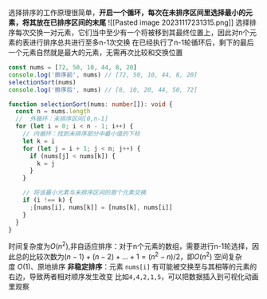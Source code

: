 选择排序的工作原理很简单，**开启一个循环，每次在未排序区间里选择最小的元素，将其放在已排序区间的末尾**
![[Pasted image 20231117231315.png]]
选择排序每次交换一对元素，它们当中至少有一个将被移到其最终位置上，因此对n个元素的表进行排序总共进行至多n-1次交换
在已经执行了n-1轮循环后，剩下的最后一个元素自然就是最大的元素，无需再次比较和交换位置
```typescript
const nums = [72, 50, 10, 44, 8, 20]
console.log('排序前', nums) // [72, 50, 10, 44, 8, 20]
selectionSort(nums)
console.log('排序后', nums) // [8, 10, 20, 44, 50, 72]

function selectionSort(nums: number[]): void {
  const n = nums.length
  //  外循环：未排序区间[0,n-1]
  for (let i = 0; i < n - 1; i++) {
    // 内循环：找到未排序部分中最小值的下标
    let k = i
    for (let j = i + 1; j < n; j++) {
      if (nums[j] < nums[k]) {
        k = j
      }
    }

    // 将该最小元素与未排序区间的首个元素交换
    if (i !== k) {
      ;[nums[i], nums[k]] = [nums[k], nums[i]]
    }
  }
}
```
时间复杂度为$O(n^2)$,非自适应排序：对于n个元素的数组，需要进行n-1轮选择，因此总的比较次数为$(n-1) + (n-2) + ... + 1 = (n^2 - n) / 2$，即$O(n^2)$
空间复杂度 $O(1)$、原地排序
**非稳定排序**：元素 `nums[i]` 有可能被交换至与其相等的元素的右边，导致两者相对顺序发生改变
比如`4,4,2,1,5`，可以把数据插入到可视化动画里观察